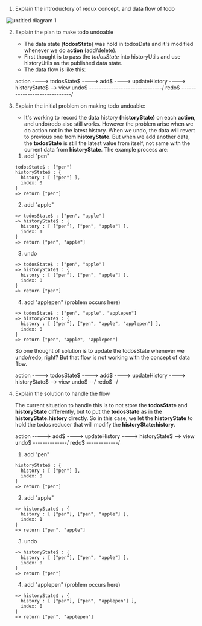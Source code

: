 1. Explain the introductory of redux concept, and data flow of todo

![untitled diagram 1](https://cloud.githubusercontent.com/assets/3530355/19550350/3d941ff8-96d3-11e6-85d3-06f364af1a59.png)

2. Explain the plan to make todo undoable

    - The data state (**todosState**) was hold in todosData and it's modified whenever we do **action** (add/delete).
    - First thought is to pass the *todosState* into historyUtils and use historyUtils as the published data state.
    - The data flow is like this:

    action ----> todosState$ ----> add$ ----> updateHistory ----> historyState$ --> view
    undo$  ------------------------------/ 
    redo$  -----------------------------/ 

3. Explain the initial problem on making todo undoable:
  
    - It's working to record the data history **(historyState)** on each **action**, and undo/redo also still works. However the problem arise when we do action not in the latest history. When we undo, the data will revert to previous one from **historyState**. But when we add another data, the **todosState** is still the latest value from itself, not same with the current data from **historyState**. The example process are:
    1. add "pen"
    ```
    todosState$ : ["pen"]
    historyState$ : {
      history : [ ["pen"] ],
      index: 0
    }
    => return ["pen"]
    ```
    2. add "apple"
    ```
    => todosState$ : ["pen", "apple"]
    => historyState$ : {
      history : [ ["pen"], ["pen", "apple"] ],
      index: 1
    }
    => return ["pen", "apple"]
    ```
    3. undo
    ```
    => todosState$ : ["pen", "apple"]
    => historyState$ : {
      history : [ ["pen"], ["pen", "apple"] ],
      index: 0
    }
    => return ["pen"]
    ```
    4. add "applepen" (problem occurs here)
    ```
    => todosState$ : ["pen", "apple", "applepen"]
    => historyState$ : {
      history : [ ["pen"], ["pen", "apple", "applepen"] ],
      index: 0
    }
    => return ["pen", "apple", "applepen"]
    ```

    So one thought of solution is to update the todosState whenever we undo/redo, right? But that flow is not working with the concept of data flow.

    action ----> todosState$ ----> add$ ----> updateHistory ----> historyState$ --> view
    undo$  --/ 
    redo$  -/ 

4. Explain the solution to handle the flow

    The current situation to handle this is to not store the **todosState** and **historyState** differently, but to put the **todosState** as in the **historyState.history** directly. So in this case, we let the **historyState** to hold the todos reducer that will modify the **historyState:history**.

    action -----> add$ ----> updateHistory ----> historyState$ --> view
    undo$  --------------/ 
    redo$  -------------/

    1. add "pen"
    ```
    historyState$ : {
      history : [ ["pen"] ],
      index: 0
    }
    => return ["pen"]
    ```
    2. add "apple"
    ```
    => historyState$ : {
      history : [ ["pen"], ["pen", "apple"] ],
      index: 1
    }
    => return ["pen", "apple"]
    ```
    3. undo
    ```
    => historyState$ : {
      history : [ ["pen"], ["pen", "apple"] ],
      index: 0
    }
    => return ["pen"]
    ```
    4. add "applepen" (problem occurs here)
    ```
    => historyState$ : {
      history : [ ["pen"], ["pen", "applepen"] ],
      index: 0
    }
    => return ["pen", "applepen"]
    ```

